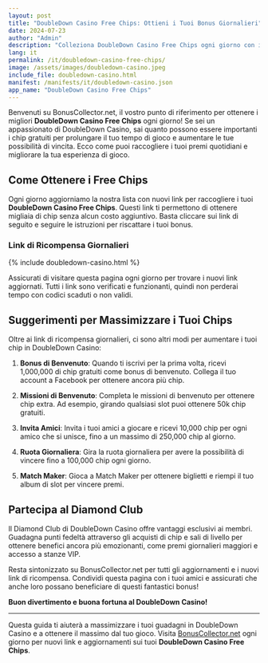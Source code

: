 ```yaml
---
layout: post
title: "DoubleDown Casino Free Chips: Ottieni i Tuoi Bonus Giornalieri"
date: 2024-07-23
author: "Admin"
description: "Colleziona DoubleDown Casino Free Chips ogni giorno con i nostri link sicuri. Ottieni fiches gratuite per giocare ai giochi da casinò e divertirti online."
lang: it
permalink: /it/doubledown-casino-free-chips/
image: /assets/images/doubledown-casino.jpeg
include_file: doubledown-casino.html
manifest: /manifests/it/doubledown-casino.json
app_name: "DoubleDown Casino Free Chips"
---
```


Benvenuti su BonusCollector.net, il vostro punto di riferimento per ottenere i migliori **DoubleDown Casino Free Chips** ogni giorno! Se sei un appassionato di DoubleDown Casino, sai quanto possono essere importanti i chip gratuiti per prolungare il tuo tempo di gioco e aumentare le tue possibilità di vincita. Ecco come puoi raccogliere i tuoi premi quotidiani e migliorare la tua esperienza di gioco.

## Come Ottenere i Free Chips

Ogni giorno aggiorniamo la nostra lista con nuovi link per raccogliere i tuoi **DoubleDown Casino Free Chips**. Questi link ti permettono di ottenere migliaia di chip senza alcun costo aggiuntivo. Basta cliccare sui link di seguito e seguire le istruzioni per riscattare i tuoi bonus.

### Link di Ricompensa Giornalieri

{% include doubledown-casino.html %}

Assicurati di visitare questa pagina ogni giorno per trovare i nuovi link aggiornati. Tutti i link sono verificati e funzionanti, quindi non perderai tempo con codici scaduti o non validi.

## Suggerimenti per Massimizzare i Tuoi Chips

Oltre ai link di ricompensa giornalieri, ci sono altri modi per aumentare i tuoi chip in DoubleDown Casino:

1. **Bonus di Benvenuto**: Quando ti iscrivi per la prima volta, ricevi 1,000,000 di chip gratuiti come bonus di benvenuto. Collega il tuo account a Facebook per ottenere ancora più chip.
   
2. **Missioni di Benvenuto**: Completa le missioni di benvenuto per ottenere chip extra. Ad esempio, girando qualsiasi slot puoi ottenere 50k chip gratuiti.

3. **Invita Amici**: Invita i tuoi amici a giocare e ricevi 10,000 chip per ogni amico che si unisce, fino a un massimo di 250,000 chip al giorno.

4. **Ruota Giornaliera**: Gira la ruota giornaliera per avere la possibilità di vincere fino a 100,000 chip ogni giorno.

5. **Match Maker**: Gioca a Match Maker per ottenere biglietti e riempi il tuo album di slot per vincere premi.

## Partecipa al Diamond Club

Il Diamond Club di DoubleDown Casino offre vantaggi esclusivi ai membri. Guadagna punti fedeltà attraverso gli acquisti di chip e sali di livello per ottenere benefici ancora più emozionanti, come premi giornalieri maggiori e accesso a stanze VIP.

Resta sintonizzato su BonusCollector.net per tutti gli aggiornamenti e i nuovi link di ricompensa. Condividi questa pagina con i tuoi amici e assicurati che anche loro possano beneficiare di questi fantastici bonus!

**Buon divertimento e buona fortuna al DoubleDown Casino!**

---

Questa guida ti aiuterà a massimizzare i tuoi guadagni in DoubleDown Casino e a ottenere il massimo dal tuo gioco. Visita [BonusCollector.net](https://www.bonuscollector.net/it/) ogni giorno per nuovi link e aggiornamenti sui tuoi **DoubleDown Casino Free Chips**.